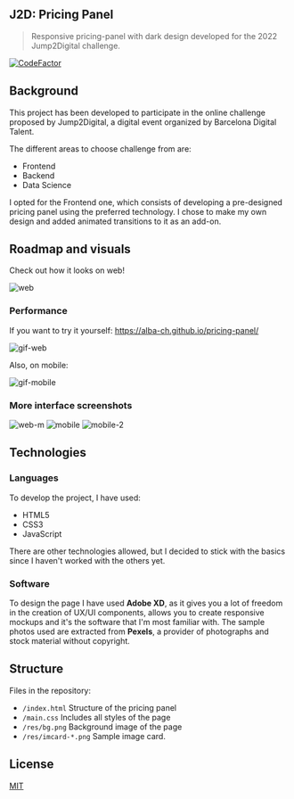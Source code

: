 ## J2D: Pricing Panel

> Responsive pricing-panel with dark design developed for the 2022 Jump2Digital challenge.

[![CodeFactor](https://www.codefactor.io/repository/github/alba-ch/pricing-panel/badge)](https://www.codefactor.io/repository/github/alba-ch/pricing-panel)

## Background 
This project has been developed to participate in the online challenge proposed by Jump2Digital, a digital event organized by Barcelona Digital Talent.

The different areas to choose challenge from are:
- Frontend
- Backend
- Data Science

I opted for the Frontend one, which consists of developing a pre-designed pricing panel using the preferred technology. I chose to make my own design and added animated transitions to it as an add-on.

## Roadmap and visuals
Check out how it looks on web!

![web](https://user-images.githubusercontent.com/90827999/200971383-26197293-0074-42dc-bbcb-99dbf6695682.png)

### Performance
If you want to try it yourself:
https://alba-ch.github.io/pricing-panel/

![gif-web](https://media.giphy.com/media/8WJXrZDJkwJfxqdw7v/giphy.gif)

Also, on mobile:

![gif-mobile](https://media.giphy.com/media/2EQ4npXRQ3EawGYoWl/giphy.gif)

### More interface screenshots
![web-m](https://user-images.githubusercontent.com/90827999/200971386-6382fcbf-2c28-4d91-bf44-8508f7f9e262.png)
![mobile](https://user-images.githubusercontent.com/90827999/200971379-3fb6e08e-7496-45af-acc1-aba80c88ed6b.png)
![mobile-2](https://user-images.githubusercontent.com/90827999/200971380-00309b77-131d-4d0c-89c7-4f68b884c8a9.png)

## Technologies

### Languages
To develop the project, I have used:
- HTML5
- CSS3
- JavaScript

There are other technologies allowed, but I decided to stick with the basics since I haven't worked with the others yet.

### Software
To design the page I have used **Adobe XD**, as it gives you a lot of freedom in the creation of UX/UI components, allows you to create responsive mockups and it's the software that I'm most familiar with. The sample photos used are extracted from **Pexels**, a provider of photographs and stock material without copyright.

## Structure
Files in the repository:
- `/index.html` Structure of the pricing panel
- `/main.css` Includes all styles of the page
- `/res/bg.png` Background image of the page
- `/res/imcard-*.png` Sample image card.

## License

[MIT](https://choosealicense.com/licenses/mit/)
